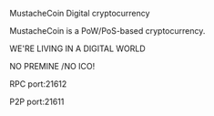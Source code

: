 MustacheCoin Digital cryptocurrency 

MustacheCoin is a PoW/PoS-based cryptocurrency.

WE'RE LIVING IN A DIGITAL WORLD

NO PREMINE /NO ICO!

RPC port:21612

P2P port:21611

